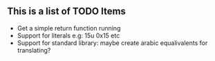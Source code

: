 ## This is a list of TODO Items
* Get a simple return function running
* Support for literals e.g: 15u 0x15 etc
* Support for standard library: maybe create arabic equalivalents for translating?
